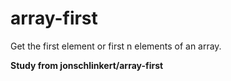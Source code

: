 # array-first
Get the first element or first n elements of an array.

**Study from jonschlinkert/array-first**
